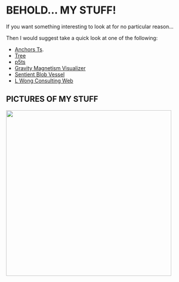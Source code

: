 <h1>BEHOLD... MY STUFF!</h1>

If you want something interesting to look at for no particular reason... 

Then I would suggest take a quick look at one of the following:
- [Anchors Ts](https://github.com/Rio-Lv/anchors_ts). 
- [Tree](https://github.com/Rio-Lv/Tree)
- [p5ts](https://github.com/Rio-Lv/p5ts)
- [Gravity Magnetism Visualizer](https://github.com/Rio-Lv/Gravity-and-Magentism-visualizer)
- [Sentient Blob Vessel](https://github.com/Rio-Lv/SentientBlobSandbox)
- [L Wong Consulting Web](https://github.com/Rio-Lv/LWongWeb)


<h2>PICTURES OF MY STUFF</h2>

<img src = "https://user-images.githubusercontent.com/68161803/211034876-66e39303-56f2-4ff7-8083-4e0193c29ca7.png" width = "450"/>

<!-- ![BOX1000](https://user-images.githubusercontent.com/68161803/211034876-66e39303-56f2-4ff7-8083-4e0193c29ca7.png) -->
